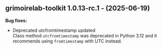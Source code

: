 ## grimoirelab-toolkit 1.0.13-rc.1 - (2025-06-19)

**Bug fixes:**

 * Deprecated utcfromtimestamp updated\
   Class method `utcfromtimestamp` was deprecated in Python 3.12 and it
   recommends using `fromtimestamp` with UTC instead.

